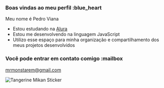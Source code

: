 ### Boas vindas ao meu perfil :blue_heart

Meu nome é Pedro Viana

- Estou estudando na [Alura](https://www.alura.com.br)
- Estou me desenvolvendo na linguagem JavaScript
- Utilizo esse espaço para minha organização e compartilhamento dos meus projetos desenvolvidos

### Você pode entrar em contato comigo :mailbox

mrmonstarem@gmail.com

![Tangerine Mikan Sticker](https://tenor.com/pt-BR/view/tangerine-mikan-chikan-orange-smile-gif-14258799)
